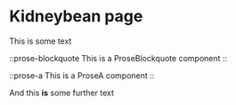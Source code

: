 # Kidneybean page

This is some text

::prose-blockquote
This is a ProseBlockquote component
::

::prose-a
This is a ProseA component
::

And this **is** some further text
